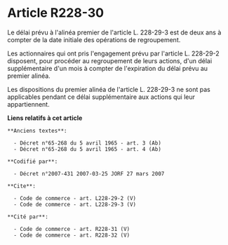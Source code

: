 # Article R228-30

Le délai prévu à l'alinéa premier de l'article L. 228-29-3 est de deux ans à compter de la date initiale des opérations de
regroupement. 

Les actionnaires qui ont pris l'engagement prévu par l'article L. 228-29-2 disposent, pour procéder au regroupement de leurs
actions, d'un délai supplémentaire d'un mois à compter de l'expiration du délai prévu au premier alinéa. 

Les dispositions du premier alinéa de l'article L. 228-29-3 ne sont pas applicables pendant ce délai supplémentaire aux
actions qui leur appartiennent.

**Liens relatifs à cet article**

	**Anciens textes**:

	  - Décret n°65-268 du 5 avril 1965 - art. 3 (Ab)
	  - Décret n°65-268 du 5 avril 1965 - art. 4 (Ab)

	**Codifié par**:

	  - Décret n°2007-431 2007-03-25 JORF 27 mars 2007

	**Cite**:

	  - Code de commerce - art. L228-29-2 (V)
	  - Code de commerce - art. L228-29-3 (V)

	**Cité par**:

	  - Code de commerce - art. R228-31 (V)
	  - Code de commerce - art. R228-32 (V)
